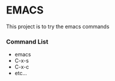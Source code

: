 # EMACS
This project is to try the emacs commands

### Command List
* emacs
* C-x-s
* C-x-c
* etc...